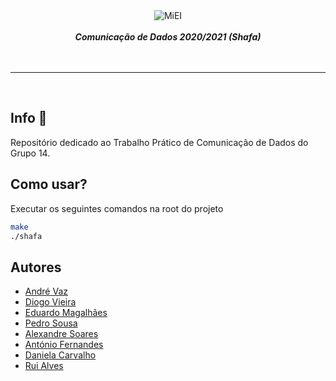 <div align="center">
    <img src="https://i.imgur.com/GOGaHkq.jpg" align="center" alt="MiEI">
    <br>
    <br>
    <strong><i>Comunicação de Dados 2020/2021 (Shafa)</i></strong>
    <br>
    <br>
</div>
<br>
<hr>
<br>

## Info 📍

Repositório dedicado ao Trabalho Prático de Comunicação de Dados do Grupo 14.

## Como usar?

Executar os seguintes comandos na root do projeto

```bash
make
./shafa
```

## Autores

- [André Vaz](https://andreubita.com)
- [Diogo Vieira](https://github.com/DiogoVieira63)
- [Eduardo Magalhães](https://github.com/edumagalhaes10)
- [Pedro Sousa](https://github.com/PWACN)
- [Alexandre Soares](https://github.com/AlexandreDanielSoares)
- [António Fernandes](https://github.com/AntonioLuisDeMacedoFernandes)
- [Daniela Carvalho](https://github.com/daniela2020um)
- [Rui Alves](https://github.com/ruipedrolousada)